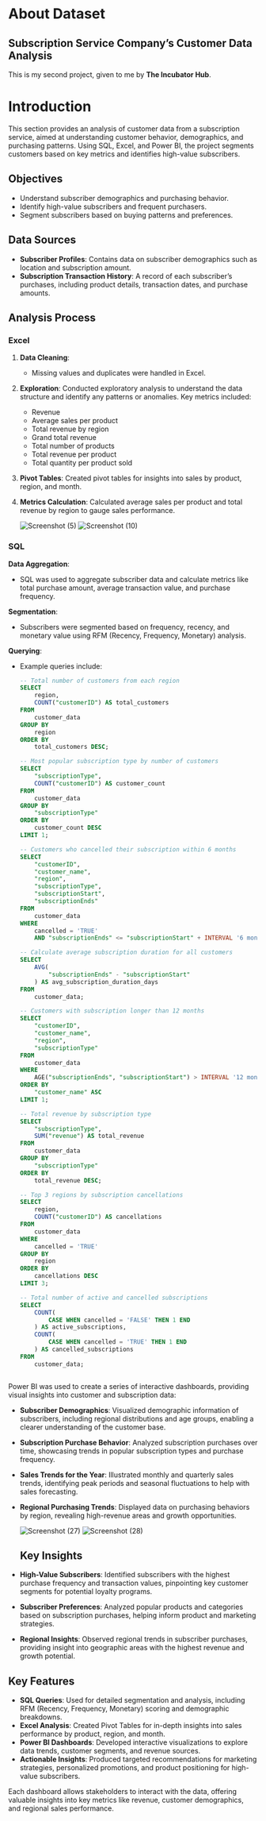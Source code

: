# About Dataset

## Subscription Service Company’s Customer Data Analysis

This is my second project, given to me by **The Incubator Hub**.

# Introduction

This section provides an analysis of customer data from a subscription service, aimed at understanding customer behavior, demographics, and purchasing patterns. Using SQL, Excel, and Power BI, the project segments customers based on key metrics and identifies high-value subscribers.

## Objectives

- Understand subscriber demographics and purchasing behavior.
- Identify high-value subscribers and frequent purchasers.
- Segment subscribers based on buying patterns and preferences.

## Data Sources

- **Subscriber Profiles**: Contains data on subscriber demographics such as location and subscription amount.
- **Subscription Transaction History**: A record of each subscriber’s purchases, including product details, transaction dates, and purchase amounts.

## Analysis Process

### Excel

1. **Data Cleaning**: 
   - Missing values and duplicates were handled in Excel.

2. **Exploration**: Conducted exploratory analysis to understand the data structure and identify any patterns or anomalies. Key metrics included:
   - Revenue
   - Average sales per product
   - Total revenue by region
   - Grand total revenue
   - Total number of products
   - Total revenue per product
   - Total quantity per product sold

3. **Pivot Tables**: Created pivot tables for insights into sales by product, region, and month.

4. **Metrics Calculation**: Calculated average sales per product and total revenue by region to gauge sales performance.

   ![Screenshot (5)](https://github.com/user-attachments/assets/68d7f2da-7d3a-45a4-a29c-bfa87c868297)
   ![Screenshot (10)](https://github.com/user-attachments/assets/98b04910-78f8-4d31-8eb9-51aa4abd5fe7)

### SQL

**Data Aggregation**:
- SQL was used to aggregate subscriber data and calculate metrics like total purchase amount, average transaction value, and purchase frequency.

**Segmentation**:
- Subscribers were segmented based on frequency, recency, and monetary value using RFM (Recency, Frequency, Monetary) analysis.

**Querying**:
- Example queries include:

   ```sql
   -- Total number of customers from each region
   SELECT 
       region,
       COUNT("customerID") AS total_customers
   FROM 
       customer_data 
   GROUP BY 
       region
   ORDER BY 
       total_customers DESC;

   -- Most popular subscription type by number of customers
   SELECT 
       "subscriptionType",
       COUNT("customerID") AS customer_count
   FROM 
       customer_data
   GROUP BY 
       "subscriptionType"
   ORDER BY 
       customer_count DESC
   LIMIT 1;

   -- Customers who cancelled their subscription within 6 months
   SELECT 
       "customerID",
       "customer_name",
       "region",
       "subscriptionType",
       "subscriptionStart",
       "subscriptionEnds"
   FROM 
       customer_data
   WHERE 
       cancelled = 'TRUE'
       AND "subscriptionEnds" <= "subscriptionStart" + INTERVAL '6 months';

   -- Calculate average subscription duration for all customers
   SELECT 
       AVG(
           "subscriptionEnds" - "subscriptionStart"
       ) AS avg_subscription_duration_days
   FROM 
       customer_data;

   -- Customers with subscription longer than 12 months	
   SELECT 
       "customerID",
       "customer_name",
       "region",
       "subscriptionType"
   FROM 
       customer_data
   WHERE 
       AGE("subscriptionEnds", "subscriptionStart") > INTERVAL '12 months'
   ORDER BY 
       "customer_name" ASC
   LIMIT 1;

   -- Total revenue by subscription type
   SELECT 
       "subscriptionType",
       SUM("revenue") AS total_revenue
   FROM 
       customer_data 
   GROUP BY 
       "subscriptionType"
   ORDER BY 
       total_revenue DESC;

   -- Top 3 regions by subscription cancellations
   SELECT 
       region,
       COUNT("customerID") AS cancellations
   FROM 
       customer_data
   WHERE 
       cancelled = 'TRUE'
   GROUP BY 
       region
   ORDER BY 
       cancellations DESC
   LIMIT 3;

   -- Total number of active and cancelled subscriptions
   SELECT 
       COUNT(
           CASE WHEN cancelled = 'FALSE' THEN 1 END
       ) AS active_subscriptions,
       COUNT(
           CASE WHEN cancelled = 'TRUE' THEN 1 END
       ) AS cancelled_subscriptions
   FROM 
       customer_data;



Power BI was used to create a series of interactive dashboards, providing visual insights into customer and subscription data:

- **Subscriber Demographics**: Visualized demographic information of subscribers, including regional distributions and age groups, enabling a clearer understanding of the customer base.

- **Subscription Purchase Behavior**: Analyzed subscription purchases over time, showcasing trends in popular subscription types and purchase frequency.

- **Sales Trends for the Year**: Illustrated monthly and quarterly sales trends, identifying peak periods and seasonal fluctuations to help with sales forecasting.

- **Regional Purchasing Trends**: Displayed data on purchasing behaviors by region, revealing high-revenue areas and growth opportunities.

   ![Screenshot (27)](https://github.com/user-attachments/assets/badb1df4-111d-4e3d-ad5d-30bdb3770f13)
   ![Screenshot (28)](https://github.com/user-attachments/assets/8be16c77-b7d6-43b5-9e80-03394f42dcfa)


  ## Key Insights

- **High-Value Subscribers**: Identified subscribers with the highest purchase frequency and transaction values, pinpointing key customer segments for potential loyalty programs.
- **Subscriber Preferences**: Analyzed popular products and categories based on subscription purchases, helping inform product and marketing strategies.
- **Regional Insights**: Observed regional trends in subscriber purchases, providing insight into geographic areas with the highest revenue and growth potential.

## Key Features

- **SQL Queries**: Used for detailed segmentation and analysis, including RFM (Recency, Frequency, Monetary) scoring and demographic breakdowns.
- **Excel Analysis**: Created Pivot Tables for in-depth insights into sales performance by product, region, and month.
- **Power BI Dashboards**: Developed interactive visualizations to explore data trends, customer segments, and revenue sources.
- **Actionable Insights**: Produced targeted recommendations for marketing strategies, personalized promotions, and product positioning for high-value subscribers.

   
Each dashboard allows stakeholders to interact with the data, offering valuable insights into key metrics like revenue, customer demographics, and regional sales performance.



